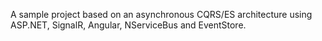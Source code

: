 A sample project based on an asynchronous CQRS/ES architecture using ASP.NET, SignalR, Angular, NServiceBus and EventStore.
